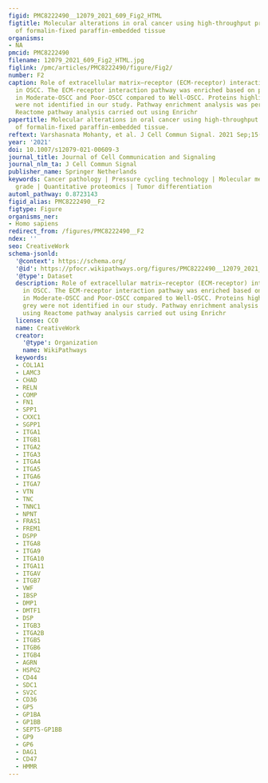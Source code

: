 ```yaml
---
figid: PMC8222490__12079_2021_609_Fig2_HTML
figtitle: Molecular alterations in oral cancer using high-throughput proteomic analysis
  of formalin-fixed paraffin-embedded tissue
organisms:
- NA
pmcid: PMC8222490
filename: 12079_2021_609_Fig2_HTML.jpg
figlink: /pmc/articles/PMC8222490/figure/Fig2/
number: F2
caption: Role of extracellular matrix–receptor (ECM-receptor) interaction pathway
  in OSCC. The ECM-receptor interaction pathway was enriched based on proteins dysregulated
  in Moderate-OSCC and Poor-OSCC compared to Well-OSCC. Proteins highlighted in grey
  were not identified in our study. Pathway enrichment analysis was performed using
  Reactome pathway analysis carried out using Enrichr
papertitle: Molecular alterations in oral cancer using high-throughput proteomic analysis
  of formalin-fixed paraffin-embedded tissue.
reftext: Varshasnata Mohanty, et al. J Cell Commun Signal. 2021 Sep;15(3):447-459.
year: '2021'
doi: 10.1007/s12079-021-00609-3
journal_title: Journal of Cell Communication and Signaling
journal_nlm_ta: J Cell Commun Signal
publisher_name: Springer Netherlands
keywords: Cancer pathology | Pressure cycling technology | Molecular medicine | Cancer
  grade | Quantitative proteomics | Tumor differentiation
automl_pathway: 0.8723143
figid_alias: PMC8222490__F2
figtype: Figure
organisms_ner:
- Homo sapiens
redirect_from: /figures/PMC8222490__F2
ndex: ''
seo: CreativeWork
schema-jsonld:
  '@context': https://schema.org/
  '@id': https://pfocr.wikipathways.org/figures/PMC8222490__12079_2021_609_Fig2_HTML.html
  '@type': Dataset
  description: Role of extracellular matrix–receptor (ECM-receptor) interaction pathway
    in OSCC. The ECM-receptor interaction pathway was enriched based on proteins dysregulated
    in Moderate-OSCC and Poor-OSCC compared to Well-OSCC. Proteins highlighted in
    grey were not identified in our study. Pathway enrichment analysis was performed
    using Reactome pathway analysis carried out using Enrichr
  license: CC0
  name: CreativeWork
  creator:
    '@type': Organization
    name: WikiPathways
  keywords:
  - COL1A1
  - LAMC3
  - CHAD
  - RELN
  - COMP
  - FN1
  - SPP1
  - CXXC1
  - SGPP1
  - ITGA1
  - ITGB1
  - ITGA2
  - ITGA3
  - ITGA4
  - ITGA5
  - ITGA6
  - ITGA7
  - VTN
  - TNC
  - TNNC1
  - NPNT
  - FRAS1
  - FREM1
  - DSPP
  - ITGA8
  - ITGA9
  - ITGA10
  - ITGA11
  - ITGAV
  - ITGB7
  - VWF
  - IBSP
  - DMP1
  - DMTF1
  - DSP
  - ITGB3
  - ITGA2B
  - ITGB5
  - ITGB6
  - ITGB4
  - AGRN
  - HSPG2
  - CD44
  - SDC1
  - SV2C
  - CD36
  - GP5
  - GP1BA
  - GP1BB
  - SEPT5-GP1BB
  - GP9
  - GP6
  - DAG1
  - CD47
  - HMMR
---
```


